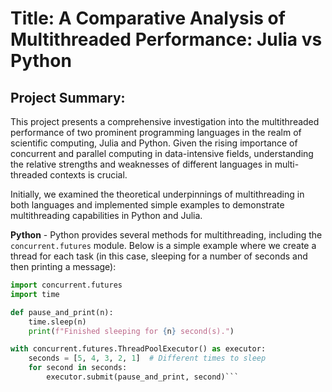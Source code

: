 # Title: A Comparative Analysis of Multithreaded Performance: Julia vs Python

## Project Summary:

This project presents a comprehensive investigation into the multithreaded performance of two prominent programming languages in the realm of scientific computing, Julia and Python. Given the rising importance of concurrent and parallel computing in data-intensive fields, understanding the relative strengths and weaknesses of different languages in multi-threaded contexts is crucial.

Initially, we examined the theoretical underpinnings of multithreading in both languages and implemented simple examples to demonstrate multithreading capabilities in Python and Julia.

**Python** - Python provides several methods for multithreading, including the `concurrent.futures` module. Below is a simple example where we create a thread for each task (in this case, sleeping for a number of seconds and then printing a message):

```python
import concurrent.futures
import time

def pause_and_print(n):
    time.sleep(n)
    print(f"Finished sleeping for {n} second(s).")

with concurrent.futures.ThreadPoolExecutor() as executor:
    seconds = [5, 4, 3, 2, 1]  # Different times to sleep
    for second in seconds:
        executor.submit(pause_and_print, second)```










